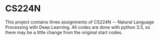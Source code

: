 # CS224N
This project contains three assignments of CS224N -- Natural Language Processing with Deep Learning. All codes are done with python 3.5, so there may be a little change from the original start codes.
